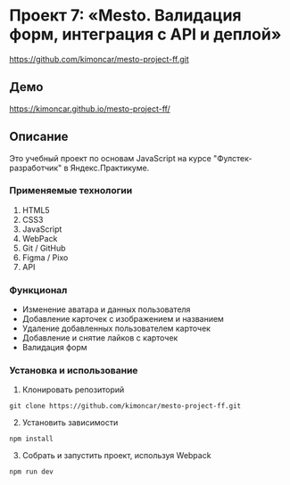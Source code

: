 # Проект 7: «Mesto. Валидация форм, интеграция с API и деплой»
https://github.com/kimoncar/mesto-project-ff.git

## Демо
https://kimoncar.github.io/mesto-project-ff/

## Описание
Это учебный проект по основам JavaScript на курсе "Фулстек-разработчик" в Яндекс.Практикуме.

### Применяемые технологии
1. HTML5
2. CSS3
3. JavaScript
4. WebPack
5. Git / GitHub
6. Figma / Pixo
7. API

### Функционал
* Изменение аватара и данных пользователя
* Добавление карточек с изображением и названием
* Удаление добавленных пользователем карточек
* Добавление и снятие лайков с карточек
* Валидация форм

### Установка и использование
1. Клонировать репозиторий

```git clone https://github.com/kimoncar/mesto-project-ff.git```

2. Установить зависимости

```npm install```

3. Собрать и запустить проект, используя Webpack

```npm run build
npm run dev
```
